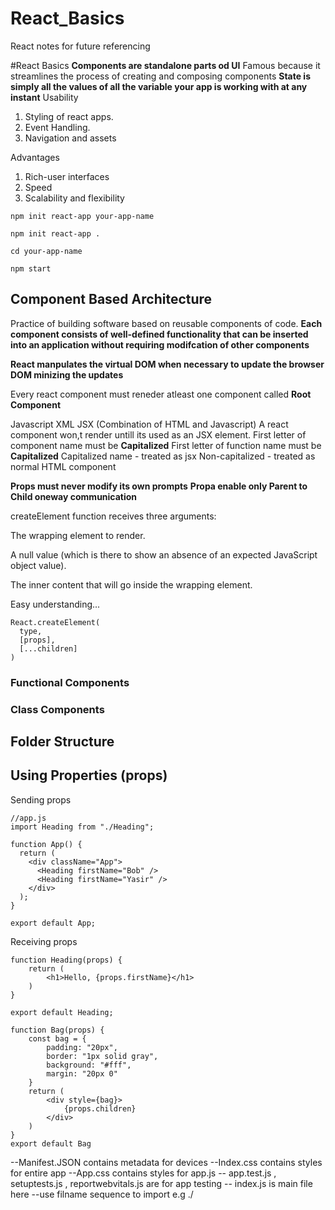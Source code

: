 # React_Basics
React notes for future referencing

#React Basics
**Components are standalone parts od UI**
Famous because it streamlines the process of creating and composing components
**State is simply all the values of all the variable your app is working with at any instant**
Usability

1. Styling of react apps.
2. Event Handling.
3. Navigation and assets

Advantages
1. Rich-user interfaces
2. Speed
3. Scalability and flexibility

```
npm init react-app your-app-name
```

```
npm init react-app .
```


```
cd your-app-name
```

```
npm start
```
## Component Based Architecture
Practice of building software based on reusable components of code.
**Each component consists of well-defined functionality that can be inserted into an application without requiring modifcation of other components**

**React manpulates the virtual DOM when necessary to update the browser DOM minizing the updates**

Every react component must reneder atleast one component called **Root Component**

Javascript XML JSX (Combination of HTML and Javascript)
A react component won,t render untill its used as an JSX element.
First letter of component name must be  **Capitalized**
First letter of function name must be  **Capitalized**
Capitalized name - treated as jsx 
Non-capitalized - treated as normal HTML component

**Props must never modify its own prompts**
**Propa enable only Parent to Child oneway communication**

 createElement function receives three arguments:
 
The wrapping element to render. 

A null value (which is there to show an absence of an expected JavaScript object value). 

The inner content that will go inside the wrapping element. 

Easy understanding...
```
React.createElement(
  type,
  [props],
  [...children]
)
```

### Functional Components


### Class Components

## Folder Structure

## Using Properties (props)
Sending props
```
//app.js
import Heading from "./Heading";

function App() {
  return (
    <div className="App">
      <Heading firstName="Bob" />
      <Heading firstName="Yasir" />
    </div>
  );
}

export default App;
```

Receiving props
```
function Heading(props) {
    return (
        <h1>Hello, {props.firstName}</h1>
    )
}

export default Heading;
```

```
function Bag(props) {
    const bag = {
        padding: "20px",
        border: "1px solid gray",
        background: "#fff",
        margin: "20px 0"
    }
    return (
        <div style={bag}>
            {props.children}
        </div>
    )
}
export default Bag
```

--Manifest.JSON contains metadata for devices
--Index.css contains styles for entire app
--App.css contains styles for app.js
-- app.test.js , setuptests.js , reportwebvitals.js are for app testing
-- index.js is main file here
--use filname sequence to import e.g ./
